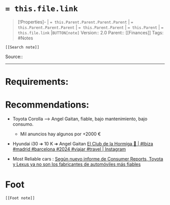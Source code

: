 # `= this.file.link`
>[!Properties]- | `= this.Parent.Parent.Parent.Parent` |  `= this.Parent.Parent.Parent` | `= this.Parent.Parent` | `= this.Parent` | `= this.file.link` |`BUTTON[note]` 
>Version:: 2.0
>Parent:: [[Finances]]
>Tags: #Notes
```meta-bind-embed
[[Search note]]
```
Source::
***
# Requirements:


# Recommendations: 

- Toyota Corolla --> Angel Gaitan, fiable, bajo mantenimiento, bajo consumo. 
	- Mil anuncios hay algunos por +2000 €

- Hyundai i30 ➔ 10 K ➔ Angel Gaitan [El Club de la Hormiga 🐜 \| #Ibiza #madrid #barcelona #2024 #viajar #travel \| Instagram](https://www.instagram.com/reel/DAq7uedx0Di/)

- Most Reliable cars : [Según nuevo informe de Consumer Reports, Toyota y Lexus ya no son los fabricantes de automóviles más fiables](https://ecoinventos.com/consumer-reports-toyota-y-lexus-ya-no-son-los-fabricantes-de-automoviles-mas-fiables/)




# Foot
```meta-bind-embed
[[Foot note]]
``` 